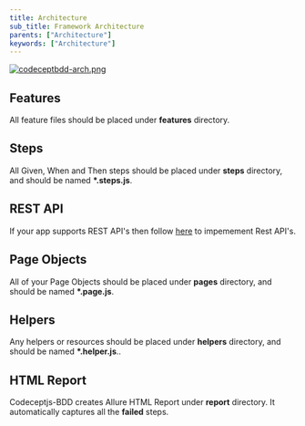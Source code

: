 ```yaml
---
title: Architecture
sub_title: Framework Architecture
parents: ["Architecture"]
keywords: ["Architecture"]
---
```


[![codeceptbdd-arch.png](https://i.postimg.cc/MT7nj4kg/codeceptbdd-arch.png)](https://postimg.cc/k65J0Tgy)

## Features

All feature files should be placed under **features** directory.

## Steps

All Given, When and Then steps should be placed under **steps** directory, and should be named  **\*.steps.js**.

## REST API

If your app supports REST API's then follow [here](https://codecept.io/helpers/REST/#rest) to impemement Rest API's.

## Page Objects

All of your Page Objects should be placed under **pages** directory, and should be named **\*.page.js**.

## Helpers

Any helpers or resources should be placed under **helpers** directory, and should be named **\*.helper.js**..

## HTML Report

Codeceptjs-BDD creates Allure HTML Report under **report** directory. It automatically captures all the **failed** steps.